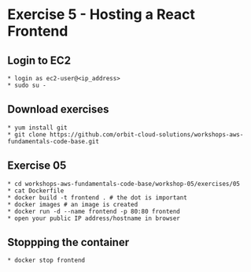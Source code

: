 # Exercise 5 - Hosting a React Frontend

## Login to EC2
    * login as ec2-user@<ip_address>
    * sudo su -

## Download exercises
    * yum install git
    * git clone https://github.com/orbit-cloud-solutions/workshops-aws-fundamentals-code-base.git

## Exercise 05
    * cd workshops-aws-fundamentals-code-base/workshop-05/exercises/05
    * cat Dockerfile
    * docker build -t frontend . # the dot is important
    * docker images # an image is created
    * docker run -d --name frontend -p 80:80 frontend
    * open your public IP address/hostname in browser

## Stoppping the container
    * docker stop frontend
